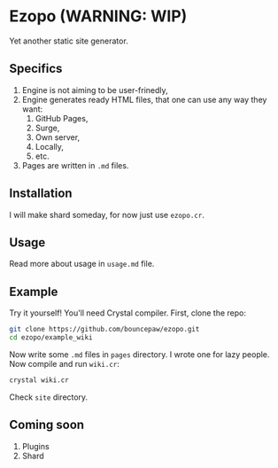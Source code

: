 # Ezopo (WARNING: WIP)
Yet another static site generator.

## Specifics
1. Engine is not aiming to be user-frinedly,
2. Engine generates ready HTML files, that one can use any way they want:
   1. GitHub Pages,
   2. Surge,
   3. Own server,
   4. Locally,
   5. etc.
3. Pages are written in `.md` files.

## Installation
I will make shard someday, for now just use `ezopo.cr`.

## Usage
Read more about usage in `usage.md` file.

## Example
Try it yourself! You'll need Crystal compiler. First, clone the repo:
```bash
git clone https://github.com/bouncepaw/ezopo.git
cd ezopo/example_wiki
```

Now write some `.md` files in `pages` directory. I wrote one for lazy people. Now compile and run `wiki.cr`:
```bash
crystal wiki.cr
```

Check `site` directory.

## Coming soon
1. Plugins
2. Shard

